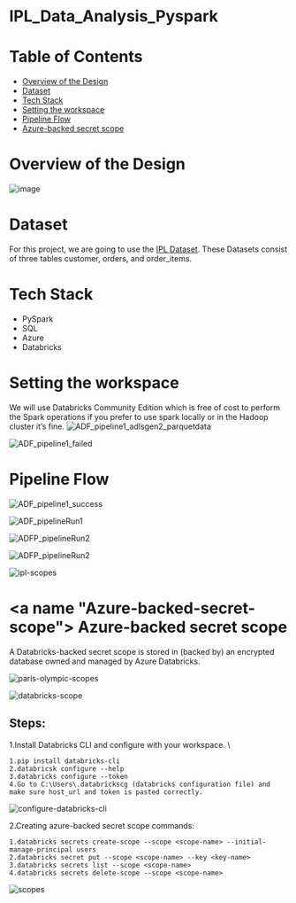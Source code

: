 # IPL_Data_Analysis_Pyspark

# Table of Contents
- [Overview of the Design](#overview-of-the-design)
- [Dataset](#Dataset)
- [Tech Stack](#Tech-Stack)
- [Setting the workspace](#setting-the-workspace)
- [Pipeline Flow](#pipeline-flow)
- [Azure-backed secret scope](#Azure-backed-secret-scope)


# <a name="overview-of-the-design"></a> Overview of the Design
![image](https://github.com/user-attachments/assets/e27e349d-c01b-45c8-aaa8-fbd579c8ac2c)


# <a name="Dataset"></a>Dataset
For this project, we are going to use the [IPL Dataset](https://data.world/raghu543/ipl-data-till-2017). These Datasets consist of three tables customer, orders, and order_items.

# <a name="Tech-Stack"></a>Tech Stack
- PySpark
- SQL
- Azure
- Databricks

# <a name="setting-the-workspace"></a> Setting the workspace
We will use Databricks Community Edition which is free of cost to perform the Spark operations if you prefer to use spark locally or in the Hadoop cluster it’s fine.
![ADF_pipeline1_adlsgen2_parquetdata](https://github.com/user-attachments/assets/8a9b3d70-9d01-4567-b685-08d3b8c54807)

![ADF_pipeline1_failed](https://github.com/user-attachments/assets/d42c78fa-af74-49dd-95e8-9d39de49cdb5)

# <a name="pipeline-flow"></a> Pipeline Flow
![ADF_pipeline1_success](https://github.com/user-attachments/assets/afa80bba-7f56-4adf-9728-bd82d735d7cf)

![ADF_pipelineRun1](https://github.com/user-attachments/assets/0b2d1346-f0ce-4438-ac7d-dee3242a9fd8)


![ADFP_pipelineRun2](https://github.com/user-attachments/assets/f8982299-1036-4d78-9229-7d13b77905cb)



![ADFP_pipelineRun2](https://github.com/user-attachments/assets/f954727b-e019-43d2-9404-53f0f3af0dc4)


![ipl-scopes](https://github.com/user-attachments/assets/b7b650d8-2276-4d1d-b04b-c105e5059524)



# <a name "Azure-backed-secret-scope"></a> Azure-backed secret scope
A Databricks-backed secret scope is stored in (backed by) an encrypted database owned and managed by Azure Databricks.

![paris-olympic-scopes](https://github.com/user-attachments/assets/aac172ae-657e-4d6b-b97b-8bf102417ddb) 

![databricks-scope](https://github.com/user-attachments/assets/339d0767-54b9-4b0f-a2fb-da3e87aec26e)


## Steps:

1.Install Databricks CLI and configure with your workspace. \
```
1.pip install databricks-cli
2.databricsk configure --help
3.databricks configure --token
4.Go to C:\Users\.databrickscg (databricks configuration file) and make sure host_url and token is pasted correctly.
```

![configure-databricks-cli](https://github.com/user-attachments/assets/cbacaebb-6e2b-4f19-8365-79c98289193a)


2.Creating azure-backed secret scope commands:
```
1.databricks secrets create-scope --scope <scope-name> --initial-manage-principal users
2.databricks secret put --scope <scope-name> --key <key-name>
3.databricks secrets list --scope <scope-name>
4.databricks secrets delete-scope --scope <scope-name>
```
![scopes](https://github.com/user-attachments/assets/03580fcb-e38c-4fe4-8ef0-861595a1f8da)



